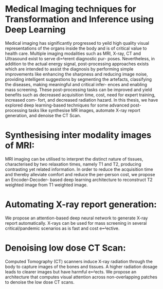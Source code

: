 # Medical Imaging techniques for Transformation and Inference using Deep Learning
Medical imaging has significantly progressed to yeild high quality visual representations of the organs inside the body and is of critical value to health care. Multiple imaging modalities such as MRI, X-ray, CT and Ultrasound exist to serve di↵erent diagnostic pur- poses. Nevertheless, in addition to the actual energy signal, post-processing approaches exists which are intended to assist the diagnosis by performing simple improvements like enhancing the sharpness and reducing image noise, providing intelligent suggestions by segmenting the artefacts, classifying the diseases, making meaningful and critical infer- ences and enabling mass screening. These post-processing tasks can be improved and yield benefits such as decreased acquisition time, cost, need for expert training, increased com- fort, and decreased radiation hazard. In this thesis, we have explored deep learning-based techniques for some advanced post-processing tasks like synthesise MR images, automate X-ray report generation, and denoise the CT Scan.
# Synthesising inter modality images of MRI:
MRI imaging can be utilised to interpret the distinct nature of tissues, characterised by two relaxation times, namely T1 and T2, producing contrasting yet related information. In order to reduce the acquisition time and thereby alleviate comfort and reduce the per-person cost, we propose an Encoder-Decoder- based deep learning architecture to reconstruct T2 weighted image from T1 weighted image.
# Automating X-ray report generation: 
We propose an attention-based deep neural network to generate X-ray report automatically. X-rays can be used for mass screening in several critical/pandemic scenarios as is fast and cost e↵ective.
# Denoising low dose CT Scan: 
Computed Tomography (CT) scanners induce X-ray radiation through the body to capture images of the bones and tissues. A higher radiation dosage leads to clearer images but have harmful e↵ects. We propose an architecture that computes visual attention across non-overlapping patches to denoise the low dose CT scans.
